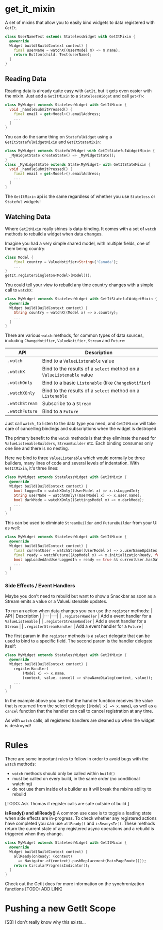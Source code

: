 # get_it_mixin

A set of mixins that allow you to easily bind widgets to data registered with `GetIt`.

```dart
class UserNameText extends StatelessWidget with GetItMixin {
  @override
  Widget build(BuildContext context) {
    final userName = watchX((UserModel m) => m.name);
    return Button(child: Text(userName);
  }
}
```
## Reading Data

Reading data is already quite easy with `GetIt`, but it gets even easier with the mixin. Just add a `GetItMixin` to a `StatelessWidget` and call `get<T>`:
```dart
class MyWidget extends StatelessWidget with GetItMixin {
  void _handleSubmitPressed() {
    final email = get<Model>().emailAddress;
    ...
  }
}
```

You can do the same thing on `StatefulWidget` using a `GetItStatefulWidgetMixin` and `GetItStateMixin`:
```dart
class MyWidget extends StatefulWidget with GetItStatefulWidgetMixin {
  _MyWidgetState createState() => _MyWidgetState();
}
class _MyWidgetState extends State<MyWidget> with GetItStateMixin {
  void _handleSubmitPressed() {
    final email = get<Model>().emailAddress;
    ...
  }
}
```
The `GetItMixin` api is the same regardless of whether you use `Stateless` or `Stateful` widgets!

## Watching Data

Where `GetItMixin` really shines is data-binding. It comes with a set of `watch` methods to rebuild a widget when data changes.

Imagine you had a very simple shared model, with multiple fields, one of them being country:
```dart
class Model {
    final country = ValueNotifier<String>('Canada');
    ...
}
getIt.registerSingleton<Model>(Model());
```
You could tell your view to rebuild any time country changes with a simple call to `watchX`:
```dart
class MyWidget extends StatelessWidget with GetItStatefulWidgetMixin {
  @override
  Widget build(BuildContext context) {
    String country = watchX((Model x) => x.country);
    ...
  }
}
```
There are various `watch` methods, for common types of data sources, including `ChangeNotifier`, `ValueNotifier`, `Stream` and `Future`:

| API  | Description  |
|---|---|
| `.watch`  | Bind to a `ValueListenable` value  |
| `.watchX`  | Bind to the results of a `select` method on a `ValueListenable` value   |
| `.watchOnly`  | Bind to a basic `Listenable` (like `ChangeNotifier`)  |
| `.watchXOnly`  | Bind to the results of a `select` method on a `Listenable`  |
| `.watchStream` | Subscribe to a `Stream`  |
| `.watchFuture` | Bind to a `Future`   |

Just call `watch_` to listen to the data type you need, and `GetItMixin` will take care of cancelling bindings and subscriptions when the widget is destroyed.

The primary benefit to the `watch` methods is that they eliminate the need for `ValueListenableBuilders`, `StreamBuilder` etc. Each binding consumes only one line and there is no nesting.

Here we bind to three `ValueListenable` which would normally be three builders, many lines of code and several levels of indentation. With `GetItMixin`, it's three lines:
```dart
class MyWidget extends StatelessWidget with GetItMixin {
  @override
  Widget build(BuildContext context) {
    bool loggedIn = watchXOnly((UserModel x) => x.isLoggedIn);
    String userName = watchXOnly((UserModel x) => x.user.name);
    bool darkMode = watchXOnly((SettingsModel x) => x.darkMode);
    ...
  }
}
```
This can be used to eliminate `StreamBuilder` and `FutureBuilder` from your UI as well:
```dart
class MyWidget extends StatelessWidget with GetItMixin {
  @override
  Widget build(BuildContext context) {
    final currentUser = watchStream((UserModel x) => x.userNameUpdates, 'NoUser');
    final ready = watchFuture((AppModel x) => x.initializationReady, false).data;
    bool appLoadedAndUserLoggedIn = ready == true && currentUser.hasData;
    ...
  }
}
```

### Side Effects / Event Handlers

Maybe you don't need to rebuild but want to show a Snackbar as soon as a Stream emits a value or a ValueListenable updates.

To run an action when data changes you can use the `register` methods:
| API  | Description  |
|---|---|
| `.registerHandler`  | Add a event handler for a `ValueListenable`  |
| `.registerStreamHandler`  | Add a event handler for a `Stream`  |
| `.registerStreamHandler`  | Add a event handler for a `Future`  |

The first param in the `register` methods is a `select` delegate that can be used to bind to a specific field. The second param is the handler delegate itself:
```dart
class MyWidget extends StatelessWidget with GetItMixin {
  @override
  Widget build(BuildContext context) {
    registerHandler(
        (Model x) => x.name,
        (context, value, cancel) => showNameDialog(context, value));
    ...
  }
}
```

In the example above you see that the handler function receives the value that is returned from the select delegate (`(Model x) => x.name`), as well as a `cancel` function that the handler can call to cancel registration at any time.

As with `watch` calls, all registered handlers are cleaned up when the widget is destroyed!

# Rules

There are some important rules to follow in order to avoid bugs with the `watch` methods:
* `watch` methods should only be called within `build()`
* must be called on every build, in the same order (no conditional watching)
* do not use them inside of a builder as it will break the mixins ability to rebuild

[TODO: Ask Thomas if  register calls are safe outside of build ]

__isReady<T>() and allReady()__
A common use case is to toggle a loading state when side effects are in-progress. To check whether any registered actions have completed you can use `allReady()` and `isReady<T>()`. These methods return the current state of any registered async operations and a rebuild is triggered when they change.
```dart
class MyWidget extends StatelessWidget with GetItMixin {
  @override
  Widget build(BuildContext context) {
    allReady(onReady: (context)
      => Navigator.of(context).pushReplacement(MainPageRoute()));
    return CircularProgressIndicator();
  }
}
```

Check out the GetIt docs for more information on the synchronization functions [TODO: ADD LINK]

# Pushing a new GetIt Scope

[SB] I don't really know why this exists...



